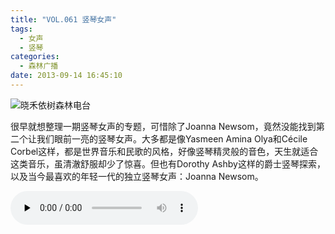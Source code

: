 ```yaml
---
title: "VOL.061 竖琴女声"
tags:
  - 女声
  - 竖琴
categories:
  - 森林广播
date: 2013-09-14 16:45:10
---
```


![晓禾依树森林电台](../../../images/radiocover/radio_061.jpg) 

很早就想整理一期竖琴女声的专题，可惜除了Joanna Newsom，竟然没能找到第二个让我们眼前一亮的竖琴女声。大多都是像Yasmeen Amina Olya和Cécile Corbel这样，都是世界音乐和民歌的风格，好像竖琴精灵般的音色，天生就适合这类音乐，虽清澈舒服却少了惊喜。但也有Dorothy Ashby这样的爵士竖琴探索，以及当今最喜欢的年轻一代的独立竖琴女声：Joanna Newsom。   

<audio id="audio" controls="" preload="none">
  <source id="mp3" src="http://www.coletree.com/radio/coletree_radio_061.mp3">
</audio>